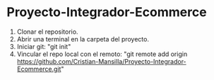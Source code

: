 # Proyecto-Integrador-Ecommerce

1) Clonar el repositorio.
2) Abrir una terminal en la carpeta del proyecto.
3) Iniciar git: "git init"
4) Vincular el repo local con el remoto: "git remote add origin https://github.com/Cristian-Mansilla/Proyecto-Integrador-Ecommerce.git"
